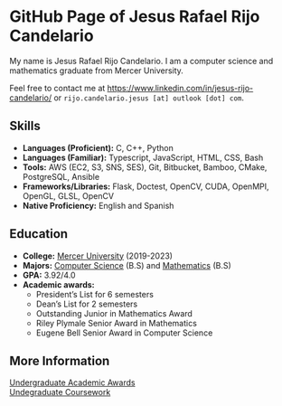 # GitHub Page of Jesus Rafael Rijo Candelario

My name is Jesus Rafael Rijo Candelario. I am a computer science and mathematics graduate from Mercer University.

Feel free to contact me at https://www.linkedin.com/in/jesus-rijo-candelario/ or `rijo.candelario.jesus [at] outlook [dot] com`.

## Skills
- **Languages (Proficient):** C, C++, Python
- **Languages (Familiar):** Typescript, JavaScript, HTML, CSS, Bash
- **Tools:** AWS (EC2, S3, SNS, SES), Git, Bitbucket, Bamboo, CMake, PostgreSQL, Ansible
- **Frameworks/Libraries:** Flask, Doctest, OpenCV, CUDA, OpenMPI, OpenGL, GLSL, OpenCV
- **Native Proficiency:** English and Spanish

## Education
- **College:** [Mercer University](https://www.mercer.edu/) (2019-2023)
- **Majors:** [Computer Science](https://liberalarts.mercer.edu/academic-programs/majors-and-minors/computer-science/) (B.S) 
and [Mathematics](https://liberalarts.mercer.edu/academic-programs/majors-and-minors/mathematics/) (B.S)
- **GPA:** 3.92/4.0
- **Academic awards:**
  - President’s List for 6 semesters
  - Dean’s List for 2 semesters
  - Outstanding Junior in Mathematics Award
  - Riley Plymale Senior Award in Mathematics
  - Eugene Bell Senior Award in Computer Science

## More Information
[Undergraduate Academic Awards](https://github.com/jesusrrc/jesusrrc/blob/main/awards.md) \
[Undegraduate Coursework](https://github.com/jesusrrc/jesusrrc/blob/main/course_work.md)
